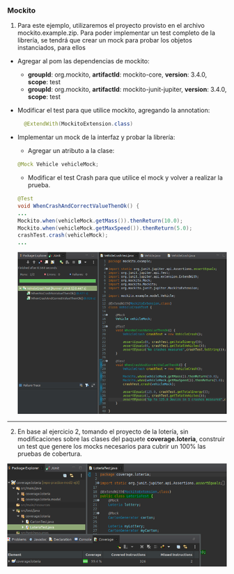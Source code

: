 ### Mockito  
  
1. Para este ejemplo, utilizaremos el proyecto provisto en el archivo mockito.example.zip. Para poder implementar un test completo de la librería, se tendrá que crear un mock para probar los objetos
instanciados, para ellos  
- Agregar al pom las dependencias de mockito:  
  - **groupId**: org.mockito, **artifactId**: mockito-core, **version**: 3.4.0, **scope**: test  
  - **groupId**: org.mockito, **artifactId**: mockito-junit-jupiter, **version**: 3.4.0, **scope**: test  
- Modificar el test para que utilice mockito, agregando la annotation:
  ```java  
	@ExtendWith(MockitoExtension.class)  
  ```  
  
- Implementar un mock de la interfaz y probar la librería:
  - Agregar un atributo a la clase:
  ```java  
  @Mock Vehicle vehicleMock;  
  ```  

  - Modificar el test Crash para que utilice el mock y volver a realizar la prueba.  
  ```java  
  @Test  
  void WhenCrashAndCorrectValueThenOk() {  
  ...  
  Mockito.when(vehicleMock.getMass()).thenReturn(10.0);  
  Mockito.when(vehicleMock.getMaxSpeed()).thenReturn(5.0);  
  crashTest.crash(vehicleMock);  
  ...  
  ```
  ![resolucion](screenshots/ej3-1.png)  

---
2. En base al ejercicio 2, tomando el proyecto de la lotería, sin modificaciones sobre las clases del paquete **coverage.loteria**, construir un test que genere los mocks necesarios para cubrir un 100% las
pruebas de cobertura.  
  
  ![resolucion](screenshots/ej3-2.png)
  
  
